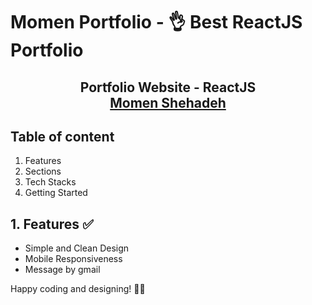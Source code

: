 # Momen Portfolio - 👌 Best ReactJS Portfolio

<h2 align="center">
  Portfolio Website - ReactJS<br/>
  <a href="" target="_blank">Momen Shehadeh</a>
</h2>


## Table of content

1. Features
2. Sections
3. Tech Stacks
4. Getting Started


## 1. Features ✅

- Simple and Clean Design
- Mobile Responsiveness
- Message by gmail

Happy coding and designing! 🚀🎨

